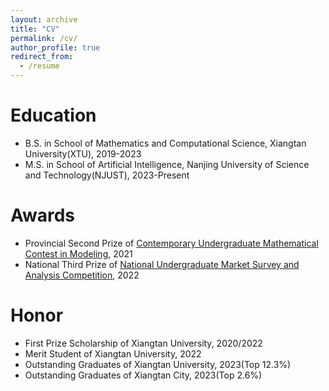 ```yaml
---
layout: archive
title: "CV"
permalink: /cv/
author_profile: true
redirect_from:
  - /resume
---
```


Education
======
* B.S. in School of Mathematics and Computational Science, Xiangtan University(XTU), 2019-2023
* M.S. in School of Artificial Intelligence, Nanjing University of Science and Technology(NJUST), 2023-Present

<!-- Work experience
======
*  -->

<!-- Talks
======
* -->

<!-- Teaching
======
* -->

Awards
======
* Provincial Second Prize of <a href="http://www.mcm.edu.cn/">Contemporary Undergraduate Mathematical Contest in Modeling</a>, 2021
* National Third Prize of <a href="http://www.china-cssc.org/list-55-1.html">National Undergraduate Market Survey and Analysis Competition</a>, 2022

Honor
======
* First Prize Scholarship of Xiangtan University, 2020/2022
* Merit Student of Xiangtan University, 2022
* Outstanding Graduates of Xiangtan University, 2023(Top 12.3%)
* Outstanding Graduates of Xiangtan City, 2023(Top 2.6%)